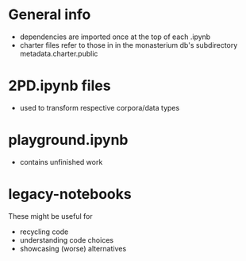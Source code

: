 # General info
- dependencies are imported once at the top of each .ipynb
- charter files refer to those in in the monasterium db's subdirectory metadata.charter.public

# 2PD.ipynb files
- used to transform respective corpora/data types

# playground.ipynb
- contains unfinished work

# legacy-notebooks
These might be useful for
- recycling code
- understanding code choices
- showcasing (worse) alternatives
